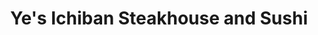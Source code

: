 ---
layout: place
title: "Ye's Ichiban Steakhouse and Sushi"
permalink: /texas/houston/ye-s-ichiban-steakhouse-and-sushi.html
stateAbbr: TX
stateName: Texas
cityName: Houston
place_id: ChIJsa3Djy7RQIYR9SpOmWcHV8o
photos:
  - name: >-
      places/ChIJsa3Djy7RQIYR9SpOmWcHV8o/photos/AeeoHcIYvvwpg8SQ7cQ_t1C_WzPPGnZ9rm-jke-C6N75_2FPzfizUG6x5_gTKJ9weaOzhGTuZXIMcoj4xmpcQjz8NV7qMCLUreB3qr-IcnGfIRi1GzZsmghwFunDOcjDatYUix6YcMFbT1Md_2ozdaXuYefKOM_MojJ1PYlHgteh_TK6M3fvRIWB078go2FtM4Ys_XDOskO_wzvHiC9QkYGZK4aEO22U-OkWvyh7VHRqGLMHSUwvkQkqzSLEH_G8yA4VeGsLIGSZwrzRxyEN0bEncrYXxVNKKQ2JxwKPa_vXPJXhig
    widthPx: 4032
    heightPx: 1908
    authorAttributions:
      - displayName: Ye's Ichiban Steakhouse and Sushi
        uri: https://maps.google.com/maps/contrib/116056126957449385687
        photoUri: >-
          https://lh3.googleusercontent.com/a/ACg8ocIr9V1EcvlHTohIvnE6MdRQozEavwK5NX1RyHCkl7FMNu5WTw=s100-p-k-no-mo
    flagContentUri: >-
      https://www.google.com/local/imagery/report/?cb_client=maps_api_places.places_api&image_key=!1e10!2sAF1QipMfZeAVQrSparHO4y7aDGAz9BNa8A6qbAhu_qQj&hl=en-US
    googleMapsUri: >-
      https://www.google.com/maps/place//data=!3m4!1e2!3m2!1sAF1QipMfZeAVQrSparHO4y7aDGAz9BNa8A6qbAhu_qQj!2e10!4m2!3m1!1s0x8640d12e8fc3adb1:0xca570767994e2af5
  - name: >-
      places/ChIJsa3Djy7RQIYR9SpOmWcHV8o/photos/AeeoHcLA0VVcA3zUVJhLzJa5oEZfSSgtiJf9EdQep9A6PhdeUJLlf0uxnkSP7NG58dCVwH5NssAKGyODPzwCzWIbf_YOPyJy1OBDUd5l0ECA9BhFvRh_0kVpCr5jxueN64_dsHSlEI5TVD2hMpYM8oaCqmQfwKdWZbTBW9K1Nju6cXx_rJWD1DCdouiFJU4se1mW9hRImE7vqWla5iuh7yH0rm_W916Tohh3oNoolKKyuwhX8FTgdzNy7-WnNSZq7KUcBMpRboBELIatacyfyLerqBTrwGVWiqunvEONdQyozcebpw
    widthPx: 4032
    heightPx: 2268
    authorAttributions:
      - displayName: Ye's Ichiban Steakhouse and Sushi
        uri: https://maps.google.com/maps/contrib/116056126957449385687
        photoUri: >-
          https://lh3.googleusercontent.com/a/ACg8ocIr9V1EcvlHTohIvnE6MdRQozEavwK5NX1RyHCkl7FMNu5WTw=s100-p-k-no-mo
    flagContentUri: >-
      https://www.google.com/local/imagery/report/?cb_client=maps_api_places.places_api&image_key=!1e10!2sAF1QipOThnLbjoz7SfbWt30gTonR9vHkRABEx90IbxMB&hl=en-US
    googleMapsUri: >-
      https://www.google.com/maps/place//data=!3m4!1e2!3m2!1sAF1QipOThnLbjoz7SfbWt30gTonR9vHkRABEx90IbxMB!2e10!4m2!3m1!1s0x8640d12e8fc3adb1:0xca570767994e2af5
  - name: >-
      places/ChIJsa3Djy7RQIYR9SpOmWcHV8o/photos/AeeoHcIspzrXhMddbam3LPFhcr4mGuf1tdP4XByotCQg0dAZilceC3BhP3jx24V6IbSxCweSy4gxeSczbJZe8bmM2GxIMJ6Sinf1COqEgsoJehW2C17WK-AogfzEHxFus5bI1Z_UwrRRRMTLN_V8MjL9H33B-VbOAoWbX4PQBQuetpDkqilHGIRtBsAgDbT2wjzeQxCvvz4Pt10cWgFDr1_h3Wt4zDGKybh8xtuFkO5-NbJLvNSFwmr1rfZq0Su06HNU3h1AJ3B3Q2EI7yYBs6cVRqd9mL8EcbTSyazfOkFuqTBlSw
    widthPx: 1366
    heightPx: 768
    authorAttributions:
      - displayName: Ye's Ichiban Steakhouse and Sushi
        uri: https://maps.google.com/maps/contrib/116056126957449385687
        photoUri: >-
          https://lh3.googleusercontent.com/a/ACg8ocIr9V1EcvlHTohIvnE6MdRQozEavwK5NX1RyHCkl7FMNu5WTw=s100-p-k-no-mo
    flagContentUri: >-
      https://www.google.com/local/imagery/report/?cb_client=maps_api_places.places_api&image_key=!1e10!2sAF1QipNwxYwyLJ-o3a5LFxgV0_nnOOBtCwCb1yNs4puj&hl=en-US
    googleMapsUri: >-
      https://www.google.com/maps/place//data=!3m4!1e2!3m2!1sAF1QipNwxYwyLJ-o3a5LFxgV0_nnOOBtCwCb1yNs4puj!2e10!4m2!3m1!1s0x8640d12e8fc3adb1:0xca570767994e2af5
  - name: >-
      places/ChIJsa3Djy7RQIYR9SpOmWcHV8o/photos/AeeoHcIhR0JvSCs7P3XzBjIlTyXFICLjZNpH6lR3LxoiOHE0HbZJrGvYp2a302EmIkf_VFuhvqvlSWq1YzPgo8EE6eodgtGK7QLU36VHiGI-BdfA7wejhQ3LsuKs6quHlMliqb59582J6uVlHEYHMhzDsouUUhd5ByN7gglh48PBufyF2yrlLqQJNnWavMGtbFylqj6okOmmdCYTqk86TWkzo6hD_UKXjvqocADqDqabgCw97STE4dcKrWFRULPWfd23XohJ73Em6SrdXYLNPtyiCRCg9vs8kMvR-4ePXY-W26RwuA
    widthPx: 4800
    heightPx: 3001
    authorAttributions:
      - displayName: Ye's Ichiban Steakhouse and Sushi
        uri: https://maps.google.com/maps/contrib/116056126957449385687
        photoUri: >-
          https://lh3.googleusercontent.com/a/ACg8ocIr9V1EcvlHTohIvnE6MdRQozEavwK5NX1RyHCkl7FMNu5WTw=s100-p-k-no-mo
    flagContentUri: >-
      https://www.google.com/local/imagery/report/?cb_client=maps_api_places.places_api&image_key=!1e10!2sAF1QipNonn2iDGMCZlvx_RH3W85E055tTnFfF-6s_IDq&hl=en-US
    googleMapsUri: >-
      https://www.google.com/maps/place//data=!3m4!1e2!3m2!1sAF1QipNonn2iDGMCZlvx_RH3W85E055tTnFfF-6s_IDq!2e10!4m2!3m1!1s0x8640d12e8fc3adb1:0xca570767994e2af5
  - name: >-
      places/ChIJsa3Djy7RQIYR9SpOmWcHV8o/photos/AeeoHcLs9nwSydRt3dKLjxMOvOQvdeQbPp-IHAHZWUWLpZNyvj7pRewkMYofGNr_6zqb-oGOdYe2iLKkxZPExx6XOwvAFkD1o2eHhp3tkyhXAw1kiROJBcfyaiH32WDAMaJOgy9_bpFBaI5PZ1rIBXh18ezjgkUuHI4V2leEM0nEPtABEYDVm16oOHSO2JOg-1VT-a6EkZkTgtCWl0v5Qn85-egO7yw7Ob0UBai_0Z8_2DJHIpg2yftlzBqhcx-NiRSFc3YI-xPocs-oVpRrlW1vzyipBJxenzLB2zfi65d_FBInnA
    widthPx: 4032
    heightPx: 2268
    authorAttributions:
      - displayName: Ye's Ichiban Steakhouse and Sushi
        uri: https://maps.google.com/maps/contrib/116056126957449385687
        photoUri: >-
          https://lh3.googleusercontent.com/a/ACg8ocIr9V1EcvlHTohIvnE6MdRQozEavwK5NX1RyHCkl7FMNu5WTw=s100-p-k-no-mo
    flagContentUri: >-
      https://www.google.com/local/imagery/report/?cb_client=maps_api_places.places_api&image_key=!1e10!2sAF1QipOjvoSv2WbCe4_5bq__cAEzmqAWVY8WYiXh-lmp&hl=en-US
    googleMapsUri: >-
      https://www.google.com/maps/place//data=!3m4!1e2!3m2!1sAF1QipOjvoSv2WbCe4_5bq__cAEzmqAWVY8WYiXh-lmp!2e10!4m2!3m1!1s0x8640d12e8fc3adb1:0xca570767994e2af5
  - name: >-
      places/ChIJsa3Djy7RQIYR9SpOmWcHV8o/photos/AeeoHcIiLR-07mTau3GefVxSXU9032Ya9pBMC15qiqGJzIpfD74tS1grlLamASvMpv7AnUAcaxxlLlYnqWtop6VF8S_wa_kmpT8k0fPAdDYGbG0t0OO-kgNDYM1-9X8mja7QsL2ULqkElkknQ2E0QZvx-XXPetwZQvNNR4XTO6Mktg5oMjnVozUVie2zfFHa45E170tW3TNvOqYzImmpzUdeFiL1two8plBIra1ATantiiEfPjgtoqjMDTxeExg7DEgrZgZG3QhXbQ5HqTrKNo0AKk99xOmtRY6z25aeP2rxTtYPYA
    widthPx: 2000
    heightPx: 1500
    authorAttributions:
      - displayName: Ye's Ichiban Steakhouse and Sushi
        uri: https://maps.google.com/maps/contrib/116056126957449385687
        photoUri: >-
          https://lh3.googleusercontent.com/a/ACg8ocIr9V1EcvlHTohIvnE6MdRQozEavwK5NX1RyHCkl7FMNu5WTw=s100-p-k-no-mo
    flagContentUri: >-
      https://www.google.com/local/imagery/report/?cb_client=maps_api_places.places_api&image_key=!1e10!2sAF1QipPEgoyXyLKAqmkZ9d3S4GcFzuquLrjgtrp-knzU&hl=en-US
    googleMapsUri: >-
      https://www.google.com/maps/place//data=!3m4!1e2!3m2!1sAF1QipPEgoyXyLKAqmkZ9d3S4GcFzuquLrjgtrp-knzU!2e10!4m2!3m1!1s0x8640d12e8fc3adb1:0xca570767994e2af5
  - name: >-
      places/ChIJsa3Djy7RQIYR9SpOmWcHV8o/photos/AeeoHcKKhGKmIBZVsc3es4fO1kWloLtEFRx4qyoreAFmB5-7Gsq54-BiazvkS2Z43nUK8Z3WFm12y7121KH7tAK0lWeAvaBdzCmeLb3SpRUz1bYuaKk5aGPe8mQt04tpuiu-sG76MLW8upgsOHMk_hg-Lrm2rLaZ3991WAQUdDPwsJ6Lt8gxE7UMkNnhIjNqJE98YCNV8mhluGWDTOxnFzOmK70ggqxgaQVKxG6DGFIK-t1dcuGYei4TCYh3diMMWv3_aUljjHp19NnF9Q7s9-8TxP96m8-mxkYe5sf7-qZnzY2ZO3Q819HSZ5Sg5aQx5efdxzarrG8c5GIBkX8OL_YdShfJgJQFFI3uVpVQMu3b3jGNmvpwzvn2y52yqg-y8p2CAzrFTu97EKRf2Z82OAEhTf7oBC0L6a47HGL94SsWZ9u-4g
    widthPx: 4032
    heightPx: 3024
    authorAttributions:
      - displayName: Matthew TP
        uri: https://maps.google.com/maps/contrib/107581411096233884154
        photoUri: >-
          https://lh3.googleusercontent.com/a-/ALV-UjVhAh4IvU83b6LnmJ174HavJJAxJ3hbVxROVEX_TXexDoNzHUI=s100-p-k-no-mo
    flagContentUri: >-
      https://www.google.com/local/imagery/report/?cb_client=maps_api_places.places_api&image_key=!1e10!2sCIHM0ogKEICAgIDx1-blYA&hl=en-US
    googleMapsUri: >-
      https://www.google.com/maps/place//data=!3m4!1e2!3m2!1sCIHM0ogKEICAgIDx1-blYA!2e10!4m2!3m1!1s0x8640d12e8fc3adb1:0xca570767994e2af5
  - name: >-
      places/ChIJsa3Djy7RQIYR9SpOmWcHV8o/photos/AeeoHcIQ5KdePgjDYtWZGKjR9mtyejwR6Th0_uSfwRqgp_1GSlAacpSBvZW4FqjIR3QFOZX2QKiwBbYZNm7iViwo2A0L-mHIYC0JDmniw2S2xf6PmJYOr2OevKkUbL82GKPy06pzmVE_XmiBA1ZXVscorqkzdGf7ulsg23Hnp_1BE1ZiZMzhP2ha37i6PO8iKFQkAaWyYI93jjGb46vKnUXAZmUxyNhfbrryzjAB58yo8X_j9PswpHr-1Ykrbvh5GW9jPm5yZXlpl2FZg5rr7Dq200nBJSMP8OMGLO4xUPV1qkfvxA
    widthPx: 1053
    heightPx: 1076
    authorAttributions:
      - displayName: Ye's Ichiban Steakhouse and Sushi
        uri: https://maps.google.com/maps/contrib/116056126957449385687
        photoUri: >-
          https://lh3.googleusercontent.com/a/ACg8ocIr9V1EcvlHTohIvnE6MdRQozEavwK5NX1RyHCkl7FMNu5WTw=s100-p-k-no-mo
    flagContentUri: >-
      https://www.google.com/local/imagery/report/?cb_client=maps_api_places.places_api&image_key=!1e10!2sAF1QipNg_epEINJCRcNcJSwZX39rLOwqtdm6SKXbLnfU&hl=en-US
    googleMapsUri: >-
      https://www.google.com/maps/place//data=!3m4!1e2!3m2!1sAF1QipNg_epEINJCRcNcJSwZX39rLOwqtdm6SKXbLnfU!2e10!4m2!3m1!1s0x8640d12e8fc3adb1:0xca570767994e2af5
  - name: >-
      places/ChIJsa3Djy7RQIYR9SpOmWcHV8o/photos/AeeoHcKYb8YLcJW4jqS8lCyuZR8X975g6qskM_u56ZMUFHlONP7syPXBMogEuWkIQZqURg8ijpDFl-td4Stalmclctb7r5_Hzq-18tNgaH_NEXw0LrHik98CcCN4SsEk-qOixiPsVuYLy4Ag657SHwFzy1R7UpbbYJqEsk0APU8SpM8u8qr0LQOtaFDWT-g_D-d68ZXZwmXBoc-f4jMCdhc0C_UOAiGMqyT0JSmaotj5GA018ta2K9h4o5vILJLte4McEoHbTIS-2zjNQ9F1-ADkFoIhy2Zv6-1nOGrSB9l7pCdJYA
    widthPx: 3072
    heightPx: 4080
    authorAttributions:
      - displayName: Ye's Ichiban Steakhouse and Sushi
        uri: https://maps.google.com/maps/contrib/116056126957449385687
        photoUri: >-
          https://lh3.googleusercontent.com/a/ACg8ocIr9V1EcvlHTohIvnE6MdRQozEavwK5NX1RyHCkl7FMNu5WTw=s100-p-k-no-mo
    flagContentUri: >-
      https://www.google.com/local/imagery/report/?cb_client=maps_api_places.places_api&image_key=!1e10!2sAF1QipPwgVHTC4wS6qLDdhXv11DYE49PYPqNc8IMf1sF&hl=en-US
    googleMapsUri: >-
      https://www.google.com/maps/place//data=!3m4!1e2!3m2!1sAF1QipPwgVHTC4wS6qLDdhXv11DYE49PYPqNc8IMf1sF!2e10!4m2!3m1!1s0x8640d12e8fc3adb1:0xca570767994e2af5
  - name: >-
      places/ChIJsa3Djy7RQIYR9SpOmWcHV8o/photos/AeeoHcLgb9G5KAuWplA2GhjjKYkSCg_KgRdrZVLVjc2Ej7klpES0q43mGoIFgk71c1V-q5myYB8KYtEmQSkH15sbvix7VDAhQNUkW4Y4YPctEH2GtVWFRTs_PmPqcZAaqRP-k7SleVP9zjcCI7dknr0WZKsSIRDCnIfuDf-SmEXSKH2jNr7av_s20o2TXkhe77som2ROZ0Ruvwk-aCYDMuIdhDwCGPdkG3IEo2qG6HGeVaS7V4fnzZc9ptMrQWqHHG3oWj-jYjlR5HBV4nXW5Ix8EzcFTgSx2Cp-OdJjbnSRj7s7cA
    widthPx: 3072
    heightPx: 4080
    authorAttributions:
      - displayName: Ye's Ichiban Steakhouse and Sushi
        uri: https://maps.google.com/maps/contrib/116056126957449385687
        photoUri: >-
          https://lh3.googleusercontent.com/a/ACg8ocIr9V1EcvlHTohIvnE6MdRQozEavwK5NX1RyHCkl7FMNu5WTw=s100-p-k-no-mo
    flagContentUri: >-
      https://www.google.com/local/imagery/report/?cb_client=maps_api_places.places_api&image_key=!1e10!2sAF1QipMglAI8-U2IgtLNikDQFVsOXrm_PmXichpWSoXG&hl=en-US
    googleMapsUri: >-
      https://www.google.com/maps/place//data=!3m4!1e2!3m2!1sAF1QipMglAI8-U2IgtLNikDQFVsOXrm_PmXichpWSoXG!2e10!4m2!3m1!1s0x8640d12e8fc3adb1:0xca570767994e2af5
address: 15420 FM 529, Houston, TX 77095, USA
street: 15420 FM 529
city: Houston
state: TX
zip: '77095'
country: USA
neighborhood: Copperfield Place
latitude: '29.880290'
longitude: '-95.641039'
accessibility_options:
  wheelchairAccessibleParking: true
  wheelchairAccessibleEntrance: true
  wheelchairAccessibleRestroom: true
  wheelchairAccessibleSeating: true
business_status: OPERATIONAL
name: Ye's Ichiban Steakhouse and Sushi
google_maps_links:
  directionsUri: >-
    https://www.google.com/maps/dir//''/data=!4m7!4m6!1m1!4e2!1m2!1m1!1s0x8640d12e8fc3adb1:0xca570767994e2af5!3e0
  placeUri: https://maps.google.com/?cid=14580130460170332917
  writeAReviewUri: >-
    https://www.google.com/maps/place//data=!4m3!3m2!1s0x8640d12e8fc3adb1:0xca570767994e2af5!12e1
  reviewsUri: >-
    https://www.google.com/maps/place//data=!4m4!3m3!1s0x8640d12e8fc3adb1:0xca570767994e2af5!9m1!1b1
  photosUri: >-
    https://www.google.com/maps/place//data=!4m3!3m2!1s0x8640d12e8fc3adb1:0xca570767994e2af5!10e5
primary_type: Restaurant
opening_hours:
  regular: null
  current: null
secondary_opening_hours:
  regular:
    weekdayDescriptions: null
    type: null
  current:
    weekdayDescriptions: null
    type: null
phone: (281) 656-8898
price_level: PRICE_LEVEL_MODERATE
price_range: $10 &ndash; $20
rating: '4.4'
rating_count: 227
website: https://yesichibanjapanese.com/
description: null
reviews: null
parking_options: null
payment_options: null
allow_dogs: null
curbside_pickup: null
delivery: null
dine_in: null
good_for_children: null
good_for_groups: null
good_for_sports: null
live_music: null
menu_for_children: null
outdoor_seating: null
reservable: null
restroom: null
serves_beer: null
serves_breakfast: null
serves_brunch: null
serves_cocktails: null
serves_coffee: null
serves_dinner: null
serves_dessert: null
serves_lunch: null
serves_vegetarian_food: null
serves_wine: null
takeout: null

---